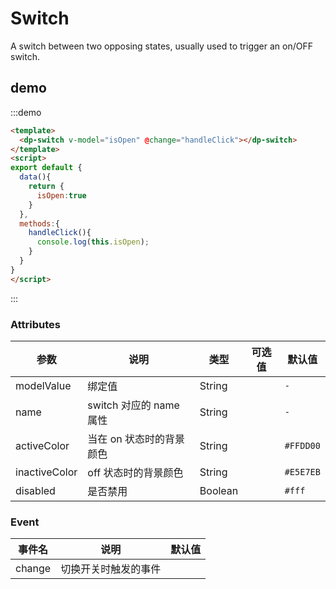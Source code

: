 # Switch

A switch between two opposing states, usually used to trigger an on/OFF switch.

## demo

:::demo 

```html
<template>
  <dp-switch v-model="isOpen" @change="handleClick"></dp-switch>
</template>
<script>
export default {
  data(){
    return {
      isOpen:true
    }
  },
  methods:{
    handleClick(){
      console.log(this.isOpen);
    }
  }
}
</script>
```

:::

### Attributes

| 参数    | 说明           | 类型    | 可选值                                              | 默认值 |
| ------- | -------------- | ------- | ---------------------------------------------------- | --------- |
| modelValue    | 绑定值           | String  |               | `-` |
| name   | switch 对应的 name 属性         | String  |                                    |`-`|
| activeColor    | 当在 on 状态时的背景颜色           | String  |                         |`#FFDD00`|
| inactiveColor    | off 状态时的背景颜色           | String  |                           |`#E5E7EB`|
| disabled    | 是否禁用           | Boolean  |                             |`#fff`|

### Event
| 事件名    | 说明                                                       | 默认值 |
| ------- | --------------------------------------------------------  | ----- |
|change   |  切换开关时触发的事件                                        |       |